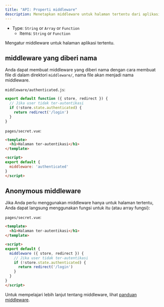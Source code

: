 ```yaml
---
title: "API: Properti middleware"
description: Menetapkan middleware untuk halaman tertentu dari aplikasi.
---
```


- Type: `String` or `Array` or `Function`
  - Items: `String` or `Function`

Mengatur middleware untuk halaman aplikasi tertentu.

## middleware yang diberi nama

Anda dapat membuat middleware yang diberi nama dengan cara membuat file di dalam direktori `middleware/`, nama file akan menjadi nama middleware.

`middleware/authenticated.js`:

```js
export default function ({ store, redirect }) {
  // Jika user tidak ter-autentikasi
  if (!store.state.authenticated) {
    return redirect('/login')
  }
}
```

`pages/secret.vue`:

```html
<template>
  <h1>Halaman ter-autentikasi</h1>
</template>

<script>
export default {
  middleware: 'authenticated'
}
</script>
```

## Anonymous middleware

Jika Anda perlu menggunakan middleware hanya untuk halaman tertentu, Anda dapat langsung menggunakan fungsi untuk itu (atau array fungsi):

`pages/secret.vue`:

```html
<template>
  <h1>Halaman ter-autentikasi</h1>
</template>

<script>
export default {
  middleware ({ store, redirect }) {
    // Jika user tidak ter-autentikasi
    if (!store.state.authenticated) {
      return redirect('/login')
    }
  }
}
</script>
```

Untuk mempelajari lebih lanjut tentang middleware, lihat [panduan middleware](/guide/routing#middleware).
